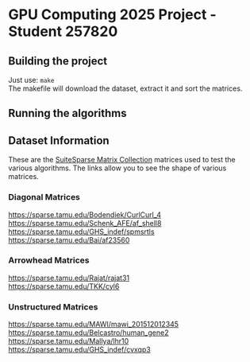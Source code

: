 # GPU Computing 2025 Project - Student 257820

## Building the project

Just use: ```make``` \
The makefile will download the dataset, extract it and sort the matrices.

## Running the algorithms

## Dataset Information

These are the [SuiteSparse Matrix Collection](https://sparse.tamu.edu/) matrices used to test the various algorithms.
The links allow you to see the shape of various matrices.

### Diagonal Matrices
https://sparse.tamu.edu/Bodendiek/CurlCurl_4 \
https://sparse.tamu.edu/Schenk_AFE/af_shell8 \
https://sparse.tamu.edu/GHS_indef/spmsrtls \
https://sparse.tamu.edu/Bai/af23560

### Arrowhead Matrices
https://sparse.tamu.edu/Rajat/rajat31 \
https://sparse.tamu.edu/TKK/cyl6

### Unstructured Matrices
https://sparse.tamu.edu/MAWI/mawi_201512012345 \
https://sparse.tamu.edu/Belcastro/human_gene2 \
https://sparse.tamu.edu/Mallya/lhr10 \
https://sparse.tamu.edu/GHS_indef/cvxqp3